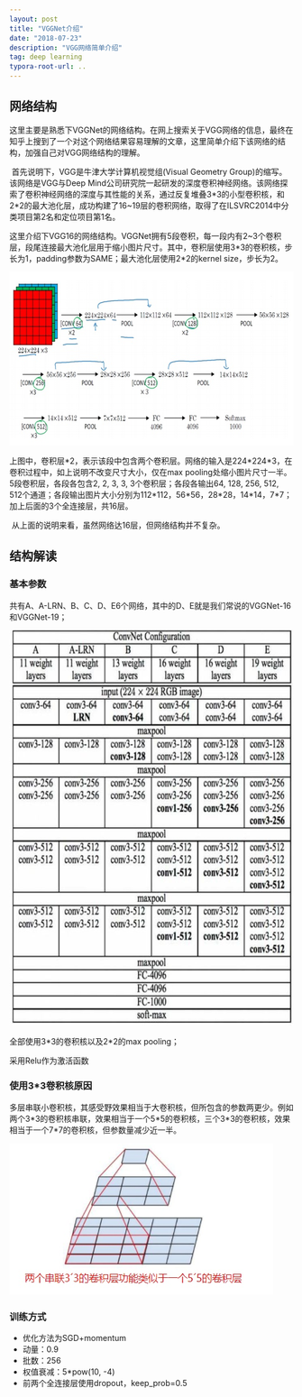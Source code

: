 ```yaml
---
layout: post
title: "VGGNet介绍"
date: "2018-07-23"
description: "VGG网络简单介绍"
tag: deep learning
typora-root-url: ..
---
```


## 网络结构

​	这里主要是熟悉下VGGNet的网络结构。在网上搜索关于VGG网络的信息，最终在知乎上搜到了一个对这个网络结果容易理解的文章，这里简单介绍下该网络的结构，加强自己对VGG网络结构的理解。

​	首先说明下，VGG是牛津大学计算机视觉组(Visual Geometry Group)的缩写。该网络是VGG与Deep Mind公司研究院一起研发的深度卷积神经网络。该网络探索了卷积神经网络的深度与其性能的关系，通过反复堆叠3\*3的小型卷积核，和2\*2的最大池化层，成功构建了16~19层的卷积网络，取得了在ILSVRC2014中分类项目第2名和定位项目第1名。

​	这里介绍下VGG16的网络结构。VGGNet拥有5段卷积，每一段内有2~3个卷积层，段尾连接最大池化层用于缩小图片尺寸。其中，卷积层使用3\*3的卷积核，步长为1，padding参数为SAME；最大池化层使用2\*2的kernel size，步长为2。

<img src="/images/posts/deeplearning/vggnet.jpg" height="308" width="710">

上图中，卷积层\*2，表示该段中包含两个卷积层。网络的输入是224\*224\*3，在卷积过程中，如上说明不改变尺寸大小，仅在max pooling处缩小图片尺寸一半。5段卷积层，各段各包含2, 2, 3, 3, 3个卷积层；各段各输出64, 128, 256, 512, 512个通道；各段输出图片大小分别为112\*112，56\*56，28\*28，14\*14，7\*7；加上后面的3个全连接层，共16层。

​	从上面的说明来看，虽然网络达16层，但网络结构并不复杂。

## 结构解读

### 基本参数

共有A、A-LRN、B、C、D、E6个网络，其中的D、E就是我们常说的VGGNet-16和VGGNet-19；

<img src="/images/posts/deeplearning/vgg_family.jpg" height="702" width="700">

全部使用3\*3的卷积核以及2\*2的max pooling；

采用Relu作为激活函数

### 使用3\*3卷积核原因

多层串联小卷积核，其感受野效果相当于大卷积核，但所包含的参数两更少。例如两个3\*3的卷积核串联，效果相当于一个5\*5的卷积核，三个3\*3的卷积核，效果相当于一个7\*7的卷积核，但参数量减少近一半。

<img src="/images/posts/deeplearning/vggnet_small_conv.jpg" height="269" width="468">

### 训练方式

* 优化方法为SGD+momentum
* 动量：0.9
* 批数：256
* 权值衰减：5\*pow(10, -4)
* 前两个全连接层使用dropout，keep_prob=0.5





